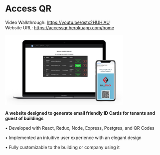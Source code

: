 # Access QR

Video Walkthrough: https://youtu.be/qstx2HUHiAU  
Website URL: https://accessqr.herokuapp.com/home

<img src='https://github.com/mshalam/personalwebsite/blob/master/src/layouts/images/projects/accessQR.png' width='75%' hegiht='75%'>

**A website designed to generate email friendly ID Cards for tenants and guest of buildings**

• Developed with React, Redux, Node, Express, Postgres, and QR Codes


• Implemented an intuitive user experience with an elegant design


• Fully customizable to the building or company using it
 
 
 
 
  
  
 
 
  
 
